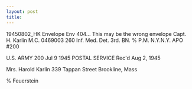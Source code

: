 ```yaml
---
layout: post
title: 
---
```

19450802_HK Envelope
Env 404...
This may be the wrong envelope
Capt. H. Karlin M.C. 0469003
260 Inf. Med. Det. 3rd. BN.
% P.M. N.Y.N.Y. APO #200

U.S. ARMY
200
Jul 9 
1945
POSTAL SERVICE
Rec'd Aug 2, 1945

Mrs. Harold Karlin
339 Tappan Street
Brookline, Mass

% Feuerstein